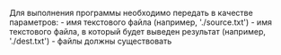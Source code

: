 Для выполнения программы необходимо передать в качестве параметров:
    - имя текстового файла (например, './source.txt')
    - имя текстового файла, в который будет выведен результат (например, './dest.txt')
    - файлы должны существовать
     
